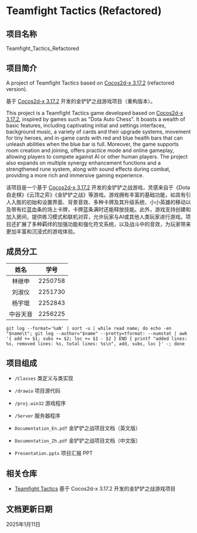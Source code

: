 # Teamfight Tactics (Refactored)

## 项目名称

Teamfight_Tactics_Refactored

## 项目简介

A project of Teamfight Tactics based on [Cocos2d-x 3.17.2](https://docs.cocos.com/cocos2d-x/manual/) (refactored version).

基于 [Cocos2d-x 3.17.2](https://docs.cocos.com/cocos2d-x/manual/) 开发的金铲铲之战游戏项目（重构版本）。

This project is a Teamfight Tactics game developed based on [Cocos2d-x 3.17.2](https://docs.cocos.com/cocos2d-x/manual/), inspired by games such as "Dota Auto Chess". It boasts a wealth of basic features, including captivating initial and settings interfaces, background music, a variety of cards and their upgrade systems, movement for tiny heroes, and in-game cards with red and blue health bars that can unleash abilities when the blue bar is full. Moreover, the game supports room creation and joining, offers practice mode and online gameplay, allowing players to compete against AI or other human players. The project also expands on multiple synergy enhancement functions and a strengthened rune system, along with sound effects during combat, providing a more rich and immersive gaming experience.

该项目是一个基于 [Cocos2d-x 3.17.2](https://docs.cocos.com/cocos2d-x/manual/) 开发的金铲铲之战游戏，灵感来自于《Dota 自走棋》《云顶之弈》《金铲铲之战》等游戏。游戏拥有丰富的基础功能，如具有引人入胜的初始和设置界面、背景音效、多种卡牌及其升级系统、小小英雄的移动以及带有红蓝血条的场上卡牌，卡牌蓝条满时还能释放技能。此外，游戏支持创建和加入房间，提供练习模式和联机对弈，允许玩家与AI或其他人类玩家进行游戏。项目还扩展了多种羁绊的加强功能和强化符文系统，以及战斗中的音效，为玩家带来更加丰富和沉浸式的游戏体验。

## 成员分工

| 姓名 | 学号 |
| :---: | :---: |
| 林继申 | 2250758 |
| 刘淑仪 | 2251730 |
| 杨宇琨 | 2252843 |
| 中谷天音 | 2256225 |

```
git log --format='%aN' | sort -u | while read name; do echo -en "$name\t"; git log --author="$name" --pretty=tformat: --numstat | awk '{ add += $1; subs += $2; loc += $1 - $2 } END { printf "added lines: %s, removed lines: %s, total lines: %s\n", add, subs, loc }' -; done
```

## 项目组成

* `/Classes`
类定义与类实现

* `/drawio`
项目源代码

* `/proj.win32`
游戏程序

* `/Server`
服务器程序

* `Documentation_En.pdf`
金铲铲之战项目文档（英文版）

* `Documentation_Zh.pdf`
金铲铲之战项目文档（中文版）

* `Presentation.pptx`
项目汇报 PPT

## 相关仓库

* [Teamfight Tactics](https://github.com/MinmusLin/Teamfight_Tactics)
基于 Cocos2d-x 3.17.2 开发的金铲铲之战游戏项目

## 文档更新日期

2025年1月11日